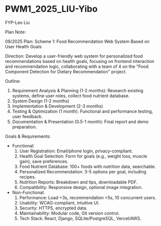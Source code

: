 # PWM1_2025_LIU-Yibo
FYP-Leo Liu


Plan Note: 


09/2025
Plan:
Scheme 1: Food Recommendation Web System Based on User Health Goals

Direction: Develop a user-friendly web system for personalized food recommendations based on health goals, focusing on frontend interaction and recommendation logic, collaborating with a team of 4 on the "Food Component Detection for Dietary Recommendation" project.

Outline:
1. Requirement Analysis & Planning (1-2 months): Research existing systems, define user roles, collect food nutrient database.
2. System Design (1-2 months)
3. Implementation & Development (2-3 months)
4. Testing & Optimization (1 month): Functional and performance testing, user feedback.
5. Documentation & Presentation (0.5-1 month): Final report and demo preparation.

Goals & Requirements:
- Functional:
  1. User Registration: Email/phone login, privacy-compliant.
  2. Health Goal Selection: Form for goals (e.g., weight loss, muscle gain), save preferences.
  3. Food Nutrient Database: 100+ foods with nutrition data, searchable.
  4. Personalized Recommendation: 3-5 options per goal, including recipes.
  5. Nutrition Reports: Breakdown and tips, downloadable PDF.
  6. Compatibility: Responsive design, optional image integration.
- Non-Functional:
  1. Performance: Load <3s, recommendation <5s, 10 concurrent users.
  2. Usability: WCAG-compliant, intuitive UI.
  3. Security: HTTPS, encrypted data.
  4. Maintainability: Modular code, Git version control.
  5. Tech Stack: React, Django, SQLite/PostgreSQL, Vercel/AWS.
